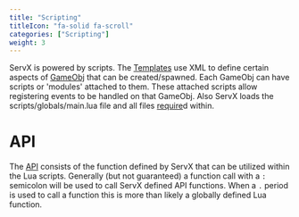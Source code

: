 ```yaml
---
title: "Scripting"
titleIcon: "fa-solid fa-scroll"
categories: ["Scripting"]
weight: 3
---
```


ServX is powered by scripts. The [Templates](/scripting/template) use XML to define certain aspects of [GameObj](/lua/gameobj) that can be created/spawned. Each GameObj can have scripts or 'modules' attached to them. These attached scripts allow registering events to be handled on that GameObj. Also ServX loads the scripts/globals/main.lua file and all files [require](/lua/require)d within.

# API

The [API](https://servx.corppor.com) consists of the function defined by ServX that can be utilized within the Lua scripts. Generally (but not guaranteed) a function call with a `:` semicolon will be used to call ServX defined API functions. When a `.` period is used to call a function this is more than likely a globally defined Lua function.